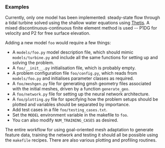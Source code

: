 ### Examples

Currently, only one model has been implemented: steady-state flow through a tidal turbine
solved using the shallow water equations using [Thetis]. A mixed discontinuous-continuous
finite element method is used -- P1DG for velocity and P2 for free surface elevation.

Adding a new model `foo` would require a few things:

* A `models/foo.py` model description file, which should mimic `models/turbine.py` and include all the same functions for setting up and solving the problem.
* A `foo/__init__.py` initialisation file, which is probably empty.
* A problem configuration file `foo/config.py`, which reads from `models/foo.py` and initialises parameter classes as required.
* A `foo/meshgen.py` file for generating gmsh geometry files associated with the initial meshes, driven by a function ``generate_geo``.
* A `foo/network.py` file for setting up the neural network architecture.
* A `foo/plotting.py` file for specifying how the problem setups should be plotted and variables should be separated by importance.
* Add test cases in a file `foo/testing_cases.txt`.
* Set the `MODEL` environment variable in the makefile to `foo`.
* You can also modify `NUM_TRAINING_CASES` as desired.

The entire workflow for using goal-oriented mesh adaptation to generate feature data,
training the network and testing it should all be possible using the `makefile` recipes.
There are also various plotting and profiling routines.

[Thetis]: https://thetisproject.org/ "Thetis"
